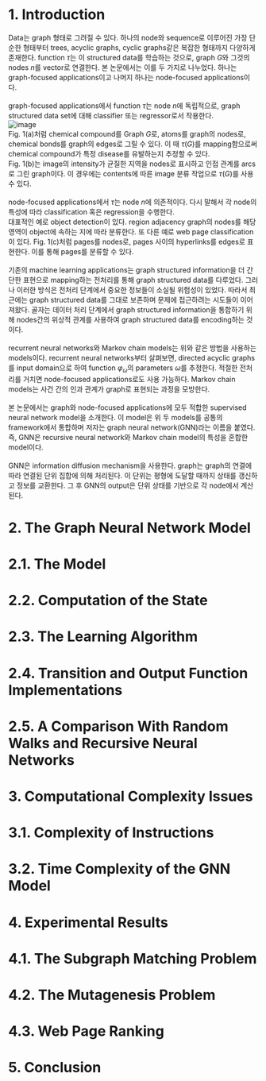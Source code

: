 # 1. Introduction

Data는 graph 형태로 그려질 수 있다. 하나의 node와 sequence로 이루어진 가장 단순한 형태부터 trees, acyclic graphs, cyclic graphs같은 복잡한 형태까지 다양하게 존재한다. function $\tau$는 이 structured data를 학습하는 것으로, graph $G$와 그것의 nodes $n$를 vector로 연결한다. 본 논문에서는 이를 두 가지로 나누었다. 하나는 graph-focused applications이고 나머지 하나는 node-focused applications이다. <br><br>
graph-focused applications에서 function $\tau$는 node $n$에 독립적으로, graph structured data set에 대해 classifier 또는 regressor로서 작용한다. <br>
![image](https://user-images.githubusercontent.com/110075956/227203532-26dd8526-94cc-487b-8990-eb02856d5e26.png)<br>
Fig. 1(a)처럼 chemical compound를 Graph $G$로, atoms를 graph의 nodes로, chemical bonds를 graph의 edges로 그릴 수 있다. 이 때 $\tau(G)$를 mapping함으로써 chemical compound가 특정 disease를 유발하는지 추정할 수 있다.<br> 
Fig. 1(b)는 image의 intensity가 균질한 지역을 nodes로 표시하고 인접 관계를 arcs로 그린 graph이다. 이 경우에는 contents에 따른 image 분류 작업으로 $\tau(G)$를 사용 수 있다.<br><br>
node-focused applications에서 $\tau$는 node $n$에 의존적이다. 다시 말해서 각 node의 특성에 따라 classification 혹은 regression을 수행한다.<br> 대표적인 예로 object detection이 있다. region adjacency graph의 nodes를 해당 영역이 object에 속하는 지에 따라 분류한다. 또 다른 예로 web page classification이 있다. Fig. 1(c)처럼 pages를 nodes로, pages 사이의 hyperlinks를 edges로 표현한다. 이를 통해 pages를 분류할 수 있다.<br><br>
기존의 machine learning applications는 graph structured information을 더 간단한 표현으로 mapping하는 전처리를 통해 graph structured data를 다루었다. 그러나 이러한 방식은 전처리 단계에서 중요한 정보들이 소실될 위험성이 있었다. 따라서 최근에는 graph structured data를 그대로 보존하며 문제에 접근하려는 시도들이 이어져왔다. 골자는 데이터 처리 단계에서 graph structured information을 통합하기 위해 nodes간의 위상적 관계를 사용하여 graph structured data를 encoding하는 것이다.<br><br>
recurrent neural networks와 Markov chain models는 위와 같은 방법을 사용하는 models이다. recurrent neural networks부터 살펴보면, directed acyclic graphs를 input domain으로 하여 function $\varphi_\omega$의 parameters $\omega$를 추정한다. 적절한 전처리를 거치면 node-focused applications로도 사용 가능하다. Markov chain models는 사건 간의 인과 관계가 graph로 표현되는 과정을 모방한다. <br><br>
본 논문에서는 graph와 node-focused applications에 모두 적합한 supervised neural network model을 소개한다. 이 model은 위 두 models를 공통의 framework에서 통합하며 저자는 graph neural network(GNN)라는 이름을 붙였다. 즉, GNN은 recursive neural network와 Markov chain model의 특성을 혼합한 model이다.<br><br>
GNN은 information diffusion mechanism을 사용한다. graph는 graph의 연결에 따라 연결된 단위 집합에 의해 처리된다. 이 단위는 평형에 도달할 때까지 상태를 갱신하고 정보를 교환한다. 그 후 GNN의 output은 단위 상태를 기반으로 각 node에서 계산된다.

# 2. The Graph Neural Network Model

# 2.1. The Model

# 2.2. Computation of the State

# 2.3. The Learning Algorithm

# 2.4. Transition and Output Function Implementations

# 2.5. A Comparison With Random Walks and Recursive Neural Networks

# 3. Computational Complexity Issues

# 3.1. Complexity of Instructions

# 3.2. Time Complexity of the GNN Model

# 4. Experimental Results

# 4.1. The Subgraph Matching Problem

# 4.2. The Mutagenesis Problem

# 4.3. Web Page Ranking

# 5. Conclusion
